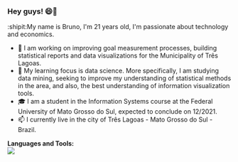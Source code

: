 ### Hey guys! 😄👋
:shipit:My name is Bruno, I'm 21 years old, I'm passionate about technology and economics.

- 🔭 I am working on improving goal measurement processes, building statistical reports and data visualizations for the Municipality of Três Lagoas.
- :blue_book: My learning focus is data science. More specifically, I am studying data mining, seeking to improve my understanding of statistical methods in the area, and also, the best understanding of information visualization tools.
- :mortar_board: I am a student in the Information Systems course at the Federal University of Mato Grosso do Sul, expected to conclude on 12/2021. 
- 📫 I currently live in the city of Três Lagoas - Mato Grosso do Sul - Brazil.

**Languages and Tools:**<br>
<img src="https://img.icons8.com/dusk/20/000000/python.png"/>


